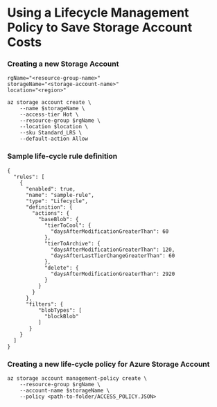 # Using a Lifecycle Management Policy to Save Storage Account Costs


### Creating a new Storage Account
```
rgName="<resource-group-name>"
storageName="<storage-account-name>"
location="<region>"

az storage account create \
    --name $storageName \
    --access-tier Hot \
    --resource-group $rgName \
    --location $location \
    --sku Standard_LRS \
    --default-action Allow
```

### Sample life-cycle rule definition
```
{
  "rules": [
    {
      "enabled": true,
      "name": "sample-rule",
      "type": "Lifecycle",
      "definition": {
        "actions": {
          "baseBlob": {
            "tierToCool": {
              "daysAfterModificationGreaterThan": 60
            },
            "tierToArchive": {
              "daysAfterModificationGreaterThan": 120,
              "daysAfterLastTierChangeGreaterThan": 60
            },
            "delete": {
              "daysAfterModificationGreaterThan": 2920
            }
          }
        }
      },
      "filters": {
          "blobTypes": [
            "blockBlob"
          ]
       }
    }
  ]
}
```

### Creating a new life-cycle policy for Azure Storage Account
```
az storage account management-policy create \
    --resource-group $rgName \
    --account-name $storageName \
    --policy <path-to-folder/ACCESS_POLICY.JSON> 
```